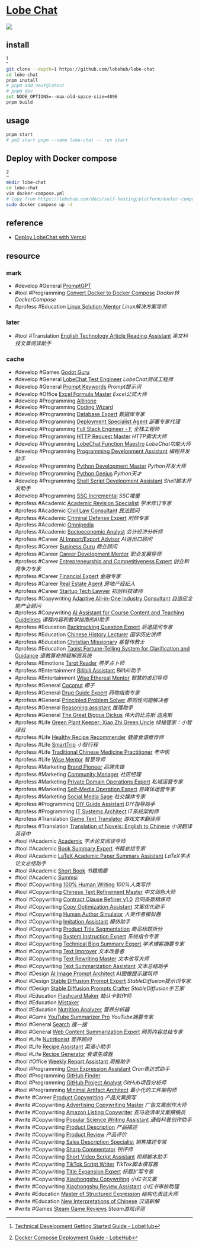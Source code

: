 # [Lobe Chat](https://github.com/lobehub/lobe-chat)

![](https://img.shields.io/github/license/lobehub/lobe-chat)

## install

[^1]

```sh
git clone --depth=1 https://github.com/lobehub/lobe-chat
cd lobe-chat
pnpm install
# pnpm add next@latest
# pnpm dev
set NODE_OPTIONS=--max-old-space-size=4096
pnpm build
```

## usage

```sh
pnpm start
# pm2 start pnpm --name lobe-chat -- run start
```

## Deploy with Docker compose

[^2]

```sh
mkdir lobe-chat
cd lobe-chat
vim docker-compose.yml
# Copy from https://lobehub.com/docs/self-hosting/platform/docker-compose#run-docker-compose-deployment-command
sudo docker compose up -d
```

## reference

- [Deploy LobeChat with Vercel](https://lobehub.com/docs/self-hosting/platform/vercel)

## resource

### mark

- #develop #General [PromptGPT](https://lobechat.com/discover/assistant/prompt-gpt)
- #tool #Programming [Convert Docker to Docker Compose](https://lobechat.com/discover/assistant/onekr-docker-2-compose) _Docker转DockerCompose_
- #profess #Education [Linux Solution Mentor](https://lobechat.com/discover/assistant/web-linux-helper) _Linux解决方案导师_

### later

- #tool #Translation [English Technology Article Reading Assistant](https://lobechat.com/discover/assistant/encn-fy) _英文科技文章阅读助手_

### cache

- #develop #Games [Godot Guru](https://lobechat.com/discover/assistant/godot-guru)
- #develop #General [LobeChat Test Engineer](https://lobechat.com/discover/assistant/lobe-chat-unit-test-dev) _LobeChat测试工程师_
- #develop #General [Prompt Keywords](https://lobechat.com/discover/assistant/prompt-ts) _Prompt提示词_
- #develop #Office [Excel Formula Master](https://lobechat.com/discover/assistant/excel-formula-master) _Excel公式大师_
- #develop #Programming [Allinone](https://lobechat.com/discover/assistant/allinone-v-1)
- #develop #Programming [Coding Wizard](https://lobehub.com/agent/coding-wizard)
- #develop #Programming [Database Expert](https://lobechat.com/discover/assistant/dba) _数据库专家_
- #develop #Programming [Deployment Specialist Agent](https://lobechat.com/discover/assistant/deployment-agent) _部署专家代理_
- #develop #Programming [Full Stack Engineer - F](https://lobechat.com/discover/assistant/full-stack-enginner-f) _全栈工程师_
- #develop #Programming [HTTP Request Master](https://lobechat.com/discover/assistant/http-request-master) _HTTP需求大师_
- #develop #Programming [LobeChat Function Maestro](https://lobechat.com/discover/assistant/lobe-chat-function-maestro) _LobeChat功能大师_
- #develop #Programming [Programming Development Assistant](https://lobechat.com/discover/assistant/coder-assistant) _编程开发助手_
- #develop #Programming [Python Development Master](https://lobechat.com/discover/assistant/py-master-id) _Python开发大师_
- #develop #Programming [Python Genius](https://lobechat.com/discover/assistant/python-genius) _Python天才_
- #develop #Programming [Shell Script Development Assistant](https://lobechat.com/discover/assistant/inux-shell-assistant) _Shell脚本开发助手_
- #develop #Programming [SSC Incremental](https://lobechat.com/discover/assistant/reat-for-analysis-coding-and-rubber-ducking) _SSC增量_
- #profess #Academic [Academic Revision Specialist](https://lobechat.com/discover/assistant/cademic-revision-specialist) _学术修订专家_
- #profess #Academic [Civil Law Consultant](https://lobechat.com/discover/assistant/law) _民法顾问_
- #profess #Academic [Criminal Defense Expert](https://lobechat.com/discover/assistant/yundaodev-1) _刑辩专家_
- #profess #Academic [Omnipedia](https://lobechat.com/discover/assistant/omnipedia)
- #profess #Academic [Socioeconomic Analyst](https://lobechat.com/discover/assistant/finance-news-analyser) _会计经济分析师_
- #profess #Career [AI Import/Export Advisor](https://lobechat.com/discover/assistant/import-and-export-advisor) _AI进出口顾问_
- #profess #Career [Business Guru](https://lobechat.com/discover/assistant/business-guru) _商业顾问_
- #profess #Career [Career Development Mentor](https://lobechat.com/discover/assistant/career-development) _职业发展导师_
- #profess #Career [Entrepreneurship and Competitiveness Expert](https://lobechat.com/discover/assistant/ntrepreneurship-and-competitiveness-expert) _创业和竞争力专家_
- #profess #Career [Financial Expert](https://lobechat.com/discover/assistant/finnance) _金融专家_
- #profess #Career [Real Estate Agent](https://lobechat.com/discover/assistant/estate-agency) _房地产经纪人_
- #profess #Career [Startup Tech Lawyer](https://lobechat.com/discover/assistant/tech-lawyer) _初创科技律师_
- #profess #Copywriting [Adaptive All-in-One Industry Consultant](https://lobechat.com/discover/assistant/iusai-qibaoba) _自适应全能产业顾问_
- #profess #Copywriting [AI Assistant for Course Content and Teaching Guidelines](https://lobechat.com/discover/ssistant/course-prep-teaching-guide-ai) _课程内容和教学指南的AI助手_
- #profess #Education [Backtracking Question Expert](https://lobechat.com/discover/assistant/step-back-expert) _后退提问专家_
- #profess #Education [Chinese History Lecturer](https://lobechat.com/discover/assistant/history-master) _国学历史讲师_
- #profess #Education [Christian Missionary](https://lobechat.com/discover/assistant/jesus-missionary) _基督传教士_
- #profess #Education [Taoist Fortune-Telling System for Clarification and Guidance](https://lobechat.com/discover/ssistant/destiny) _道教算命排疑解惑系统_
- #profess #Emotions [Tarot Reader](https://lobechat.com/discover/assistant/augur) _塔罗占卜师_
- #profess #Entertainment [Bilibili Assistant](https://lobechat.com/discover/assistant/bilibili-agent) _Bilibili助手_
- #profess #Entertainment [Wise Ethereal Mentor](https://lobechat.com/discover/assistant/ethereal-mentor) _智慧的虚幻导师_
- #profess #General [Coconut](https://lobechat.com/discover/assistant/deep-thinker-ai) _椰子_
- #profess #General [Drug Guide Expert](https://lobechat.com/discover/assistant/medication-guide) _药物指南专家_
- #profess #General [Principled Problem Solver](https://lobechat.com/discover/assistant/general-chain-of-thought) _原则性问题解决者_
- #profess #General [Reasoning assistant](https://lobechat.com/discover/assistant/cheaper-reasoning) _推理助手_
- #profess #General [The Great Biggus Dickus](https://lobechat.com/discover/assistant/all-knowing) _伟大的比古斯·迪克斯_
- #profess #Life [Green Plant Keeper: Xiao Zhi Green Uncle](https://lobechat.com/discover/assistant/xiao-zhi-greenie) _绿植管家：小智绿叔_
- #profess #Life [Healthy Recipe Recommender](https://lobechat.com/discover/assistant/healthy-recipe-recommender) _健康食谱推荐师_
- #profess #Life [SmartTrip](https://lobechat.com/discover/assistant/xiao-zhi-travel-go) _小智行程_
- #profess #Life [Traditional Chinese Medicine Practitioner](https://lobechat.com/discover/assistant/laude-national-medical-master) _老中医_
- #profess #Life [Wise Mentor](https://lobechat.com/discover/assistant/wise-mentor) _智慧导师_
- #profess #Marketing [Brand Pioneer](https://lobechat.com/discover/assistant/brand-pioneer) _品牌先锋_
- #profess #Marketing [Community Manager](https://lobechat.com/discover/assistant/community-manager) _社区经理_
- #profess #Marketing [Private Domain Operations Expert](https://lobechat.com/discover/assistant/gl-syyy) _私域运营专家_
- #profess #Marketing [Self-Media Operation Expert](https://lobechat.com/discover/assistant/gl-zmtyy) _自媒体运营专家_
- #profess #Marketing [Social Media Sage](https://lobechat.com/discover/assistant/social-media-sage) _社交媒体专家_
- #profess #Programming [DIY Guide Assistant](https://lobechat.com/discover/assistant/diy) _DIY指导助手_
- #profess #Programming [IT Systems Architect](https://lobechat.com/discover/assistant/it-system-architect) _IT系统架构师_
- #profess #Translation [Game Text Translator](https://lobechat.com/discover/assistant/translation-tutor-prompt) _游戏文本翻译师_
- #profess #Translation [Translation of Novels: English to Chinese](https://lobechat.com/discover/assistant/oveltranslation) _小说翻译英译中_
- #tool #Academic [Academic](https://lobechat.com/discover/assistant/paper-understanding) _学术论文阅读导师_
- #tool #Academic [Book Summary Expert](https://lobechat.com/discover/assistant/book-summary-expert-philo) _书籍总结专家_
- #tool #Academic [LaTeX Academic Paper Summary Assistant](https://lobechat.com/discover/assistant/latex-summarizer) _LaTeX学术论文总结助手_
- #tool #Academic [Short Book](https://lobechat.com/discover/assistant/book-summary-agent) _书籍摘要_
- #tool #Academic [Summsi](https://lobechat.com/discover/assistant/summsi)
- #tool #Copywriting [100% Human Writing](https://lobechat.com/discover/assistant/xhb-111) _100%人类写作_
- #tool #Copywriting [Chinese Text Refinement Master](https://lobechat.com/discover/assistant/chinese-touch-ups) _中文润色大师_
- #tool #Copywriting [Contract Clause Refiner v1.0](https://lobechat.com/discover/assistant/business-contract) _合同条款精炼师_
- #tool #Copywriting [Copy Optimization Assistant](https://lobechat.com/discover/assistant/top-copywriting-master) _文案优化助手_
- #tool #Copywriting [Human Author Simulator](https://lobechat.com/discover/assistant/human-writer-simulator) _人类作者模拟器_
- #tool #Copywriting [Imitation Assistant](https://lobechat.com/discover/assistant/a-1) _模仿助手_
- #tool #Copywriting [Product Title Segmentation](https://lobechat.com/discover/assistant/anxing-ai-title) _商品标题拆分_
- #tool #Copywriting [System Instruction Expert](https://lobechat.com/discover/assistant/instructer) _系统指令专家_
- #tool #Copywriting [Technical Blog Summary Expert](https://lobechat.com/discover/assistant/blog-summary) _学术博客摘要专家_
- #tool #Copywriting [Text Improver](https://lobechat.com/discover/assistant/text-improver) _文本改善者_
- #tool #Copywriting [Text Rewriting Master](https://lobechat.com/discover/assistant/write-good) _文本改写大师_
- #tool #Copywriting [Text Summarization Assistant](https://lobechat.com/discover/assistant/summary-assistant) _文本总结助手_
- #tool #Design [AI Image Prompt Architect](https://lobechat.com/discover/assistant/9-somboon) _AI图像提示建筑师_
- #tool #Design [Stable Diffusion Prompt Expert](https://lobechat.com/discover/assistant/stable-diffusion-prompt) _StableDiffusion提示词专家_
- #tool #Design [Stable Diffusion Prompts Crafter](https://lobechat.com/discover/assistant/stable-diffusion) _StableDiffusion手艺家_
- #tool #Education [Flashcard Maker](https://lobechat.com/discover/assistant/flashcard) _抽认卡制作师_
- #tool #Education [Mistaker](https://lobechat.com/discover/assistant/english)
- #tool #Education [Nutrition Analyzer](https://lobechat.com/discover/assistant/nutrition-analyzer) _营养分析器_
- #tool #Game [YouTube Summarizer Pro](https://lobechat.com/discover/assistant/youtube-summarizer-pro) _YouTube摘要专家_
- #tool #General [Search](https://lobechat.com/discover/assistant/search) _搜一搜_
- #tool #General [Web Content Summarization Expert](https://lobechat.com/discover/assistant/url-summary) _网页内容总结专家_
- #tool #Life [Nutritionist](https://lobechat.com/discover/assistant/nutritionist) _营养顾问_
- #tool #Life [Recipe Assistant](https://lobechat.com/discover/assistant/recipe-assistant-cn) _菜谱小助手_
- #tool #Life [Recipe Generator](https://lobechat.com/discover/assistant/recipe-generator) _食谱生成器_
- #tool #Office [Weekly Report Assistant](https://lobechat.com/discover/assistant/write-report-assistant-development) _周报助手_
- #tool #Programming [Cron Expression Assistant](https://lobechat.com/discover/assistant/crontab-generate) _Cron表达式助手_
- #tool #Programming [GitHub Finder](https://lobechat.com/discover/assistant/github-finder)
- #tool #Programming [GitHub Project Analyst](https://lobechat.com/discover/assistant/web-github-analyze) _GitHub项目分析师_
- #tool #Programming [Minimal Artifact Architect](https://lobechat.com/discover/assistant/minimal-artifact-architect) _最小化的工件架构师_
- #write #Career [Product Copywriting](https://lobechat.com/discover/assistant/copywriting) _产品文案撰写_
- #write #Copywriting [Advertising Copywriting Master](https://lobechat.com/discover/assistant/dvertising-copywriting-master) _广告文案创作大师_
- #write #Copywriting [Amazon Listing Copywriter](https://lobechat.com/discover/assistant/amazon-listing-copywriter) _亚马逊清单文案撰稿员_
- #write #Copywriting [Popular Science Writing Assistant](https://lobechat.com/discover/assistant/opular-science-writer) _通俗科普创作助手_
- #write #Copywriting [Product Description](https://lobechat.com/discover/assistant/product-description) _产品描述_
- #write #Copywriting [Product Review](https://lobechat.com/discover/assistant/product-reviews) _产品评价_
- #write #Copywriting [Sales Description Specialist](https://lobechat.com/discover/assistant/verkauf-kleinanzeigen) _销售描述专家_
- #write #Copywriting [Sharp Commentator](https://lobechat.com/discover/assistant/ruipingshi) _锐评师_
- #write #Copywriting [Short Video Script Assistant](https://lobechat.com/discover/assistant/tik-tok-director) _视频脚本助手_
- #write #Copywriting [TikTok Script Writer](https://lobechat.com/discover/assistant/tiktok-script-writer) _TikTok脚本撰写器_
- #write #Copywriting [Title Expansion Expert](https://lobechat.com/discover/assistant/title-expansion-writer) _标题扩写专家_
- #write #Copywriting [Xiaohongshu Copywriting](https://lobechat.com/discover/assistant/xiao-hong-shu-wenan-id) _小红书文案_
- #write #Copywriting [Xiaohongshu Review Assistant](https://lobechat.com/discover/assistant/xhs-evl-cl) _小红书审核助理_
- #write #Education [Master of Structured Expression](https://lobechat.com/discover/assistant/structured-expression) _结构化表达大师_
- #write #Education [New Interpretations of Chinese](https://lobechat.com/discover/assistant/hanyuxinjie) _汉语新解_
- #write #Games [Steam Game Reviews](https://lobechat.com/discover/assistant/steam-agent) _Steam游戏评测_

[^1]: [Technical Development Getting Started Guide - LobeHub](https://lobehub.com/docs/development/start)
[^2]: [Docker Compose Deployment Guide - LobeHub](https://lobehub.com/docs/self-hosting/platform/docker-compose)
